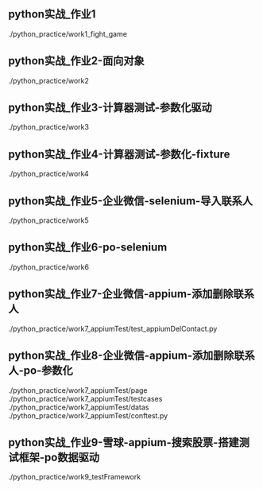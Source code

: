 ## python实战_作业1
./python_practice/work1_fight_game

## python实战_作业2-面向对象
./python_practice/work2

## python实战_作业3-计算器测试-参数化驱动
./python_practice/work3

## python实战_作业4-计算器测试-参数化-fixture
./python_practice/work4

## python实战_作业5-企业微信-selenium-导入联系人
./python_practice/work5

## python实战_作业6-po-selenium
./python_practice/work6

## python实战_作业7-企业微信-appium-添加删除联系人
./python_practice/work7_appiumTest/test_appiumDelContact.py

## python实战_作业8-企业微信-appium-添加删除联系人-po-参数化
./python_practice/work7_appiumTest/page
./python_practice/work7_appiumTest/testcases
./python_practice/work7_appiumTest/datas
./python_practice/work7_appiumTest/conftest.py

## python实战_作业9-雪球-appium-搜索股票-搭建测试框架-po数据驱动
./python_practice/work9_testFramework
